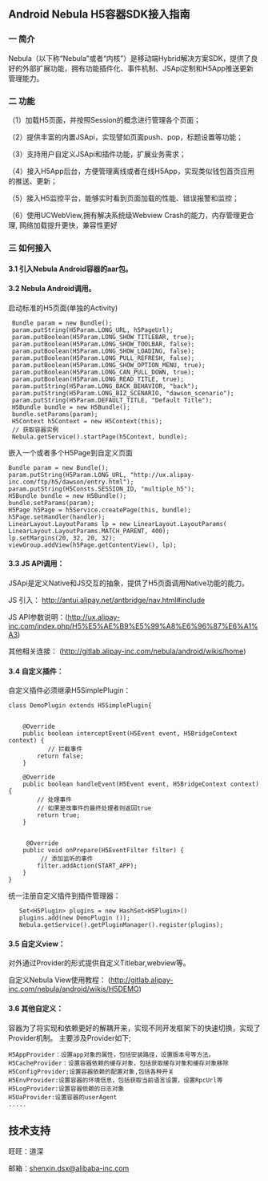 ## Android Nebula H5容器SDK接入指南

### 一 简介

   Nebula（以下称“Nebula”或者“内核”）是移动端Hybrid解决方案SDK，提供了良好的外部扩展功能，拥有功能插件化、事件机制、JSApi定制和H5App推送更新管理能力。

### 二 功能

（1）加载H5页面，并按照Session的概念进行管理各个页面；

（2）提供丰富的内置JSApi，实现譬如页面push、pop，标题设置等功能；

（3）支持用户自定义JSApi和插件功能，扩展业务需求；

（4）接入H5App后台，方便管理离线或者在线H5App，实现类似钱包首页应用的推送、更新；

（5）接入H5监控平台，能够实时看到页面加载的性能、错误报警和监控；

（6）使用UCWebView,拥有解决系统级Webview Crash的能力，内存管理更合理, 网络加载提升更快，兼容性更好


### 三 如何接入

#### 3.1  引入Nebula Android容器的aar包。

#### 3.2  Nebula Android调用。


    
启动标准的H5页面(单独的Activity)

```
 Bundle param = new Bundle();
 param.putString(H5Param.LONG_URL, h5PageUrl);
 param.putBoolean(H5Param.LONG_SHOW_TITLEBAR, true);
 param.putBoolean(H5Param.LONG_SHOW_TOOLBAR, false);
 param.putBoolean(H5Param.LONG_SHOW_LOADING, false);
 param.putBoolean(H5Param.LONG_PULL_REFRESH, false);
 param.putBoolean(H5Param.LONG_SHOW_OPTION_MENU, true);
 param.putBoolean(H5Param.LONG_CAN_PULL_DOWN, true);
 param.putBoolean(H5Param.LONG_READ_TITLE, true);
 param.putString(H5Param.LONG_BACK_BEHAVIOR, "back");
 param.putString(H5Param.LONG_BIZ_SCENARIO, "dawson_scenario");    
 param.putString(H5Param.DEFAULT_TITLE, "Default Title");
 H5Bundle bundle = new H5Bundle();
 bundle.setParams(param);
 H5Context h5Context = new H5Context(this);
 // 获取容器实例
 Nebula.getService().startPage(h5Context, bundle);
```

嵌入一个或者多个H5Page到自定义页面

```
Bundle param = new Bundle();
param.putString(H5Param.LONG_URL, "http://ux.alipay-inc.com/ftp/h5/dawson/entry.html");
param.putString(H5Consts.SESSION_ID, "multiple_h5");
H5Bundle bundle = new H5Bundle();
bundle.setParams(param);
H5Page h5Page = h5Service.createPage(this, bundle);
h5Page.setHandler(handler);
LinearLayout.LayoutParams lp = new LinearLayout.LayoutParams(
LinearLayout.LayoutParams.MATCH_PARENT, 400);
lp.setMargins(20, 32, 20, 32);
viewGroup.addView(h5Page.getContentView(), lp);
```

#### 3.3  JS API调用：

  JSApi是定义Native和JS交互的抽象，提供了H5页面调用Native功能的能力。


JS 引入： http://antui.alipay.net/antbridge/nav.html#include

JS API参数说明：(http://ux.alipay-inc.com/index.php/H5%E5%AE%B9%E5%99%A8%E6%96%87%E6%A1%A3) 



其他相关连接： (http://gitlab.alipay-inc.com/nebula/android/wikis/home)

#### 3.4  自定义插件：

   自定义插件必须继承H5SimplePlugin：

```
class DemoPlugin extends H5SimplePlugin{
	

	@Override
	public boolean interceptEvent(H5Event event, H5BridgeContext context) {
	       // 拦截事件
		return false;
	}

	@Override
	public boolean handleEvent(H5Event event, H5BridgeContext context) {
	    // 处理事件
	    // 如果是改事件的最终处理者则返回true
		return true;
	}

	
	 @Override
    public void onPrepare(H5EventFilter filter) {
         // 添加监听的事件
        filter.addAction(START_APP);
    }
}
```
   
   统一注册自定义插件到插件管理器：
```   
   Set<H5Plugin> plugins = new HashSet<H5Plugin>()
   plugins.add(new DemoPlugin ());
   Nebula.getService().getPluginManager().register(plugins);
```    
 
#### 3.5  自定义view：

对外通过Provider的形式提供自定义Titlebar,webview等。

自定义Nebula View使用教程： (http://gitlab.alipay-inc.com/nebula/android/wikis/H5DEMO)


#### 3.6  其他自定义：

容器为了将实现和依赖更好的解耦开来，实现不同开发框架下的快速切换，实现了Provider机制。
主要涉及Provider如下;
```
H5AppProvider：设置app对象的属性，包括安装路径，设置版本号等方法。
H5CacheProvider：设置容器依赖的缓存对象，包括获取缓存对象和缓存对象移除
H5ConfigProvider;设置容器依赖的配置对象,包括各种开关
H5EnvProvider:设置容器的环境信息，包括获取当前语言设置，设置RpcUrl等
H5LogProvider:设置容器依赖的日志对象
H5UaProvider:设置容器的userAgent
.....
```

## 技术支持

旺旺：道深 

邮箱：shenxin.dsx@alibaba-inc.com